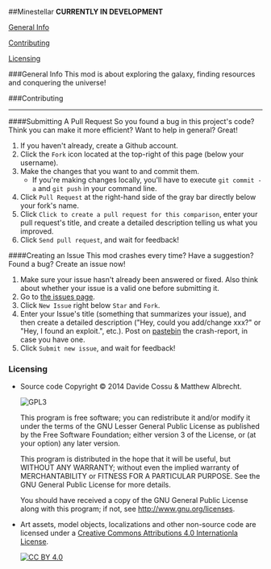##Minestellar
**CURRENTLY IN DEVELOPMENT**

[General Info](#general-info)

[Contributing](#contributing)

[Licensing](#licensing)

###General Info
This mod is about exploring the galaxy, finding resources and conquering the universe!

###Contributing
***
####Submitting A Pull Request
So you found a bug in this project's code?  Think you can make it more efficient?  Want to help in general?  Great!

1. If you haven't already, create a Github account.
2. Click the `Fork` icon located at the top-right of this page (below your username).
3. Make the changes that you want to and commit them.
    * If you're making changes locally, you'll have to execute `git commit -a` and `git push` in your command line.
4. Click `Pull Request` at the right-hand side of the gray bar directly below your fork's name.
5. Click `Click to create a pull request for this comparison`, enter your pull request's title, and create a detailed description telling us what you improved.
6. Click `Send pull request`, and wait for feedback!

####Creating an Issue
This mod crashes every time?  Have a suggestion?  Found a bug?  Create an issue now!

1. Make sure your issue hasn't already been answered or fixed.  Also think about whether your issue is a valid one before submitting it.
2. Go to [the issues page](https://github.com/gjkf/MineStellar/issues).
3. Click `New Issue` right below `Star` and `Fork`.
4. Enter your Issue's title (something that summarizes your issue), and then create a detailed description ("Hey, could you add/change xxx?" or "Hey, I found an exploit.", etc.). Post on [pastebin](http://pastebin.com/) the crash-report, in case you have one.
5. Click `Submit new issue`, and wait for feedback!

### Licensing

- Source code Copyright &copy; 2014 Davide Cossu & Matthew Albrecht.

  ![GPL3](https://www.gnu.org/graphics/lgplv3-147x51.png)

  This program is free software; you can redistribute it and/or modify it under the terms of the GNU Lesser General Public License as published by the Free Software Foundation; either version 3 of the License, or (at your option) any later version.

  This program is distributed in the hope that it will be useful, but WITHOUT ANY WARRANTY; without even the implied warranty of MERCHANTABILITY or FITNESS FOR A PARTICULAR PURPOSE. See the GNU General Public License for more details.

  You should have received a copy of the GNU General Public License along with this program; if not, see <http://www.gnu.org/licenses>.

- Art assets, model objects, localizations and other non-source code are licensed under a [Creative Commons Attributions 4.0 Internationla License](http://creativecommons.org/licenses/by/4.0/).

  [![CC BY 4.0](https://i.creativecommons.org/l/by/4.0/88x31.png)](http://creativecommons.org/licenses/by/4.0/)
